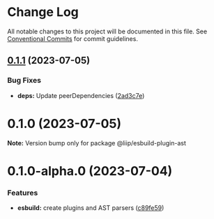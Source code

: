# Change Log

All notable changes to this project will be documented in this file.
See [Conventional Commits](https://conventionalcommits.org) for commit guidelines.

## [0.1.1](https://github.com/liip/class-prefixer/compare/@liip/esbuild-plugin-ast@0.1.0...@liip/esbuild-plugin-ast@0.1.1) (2023-07-05)

### Bug Fixes

- **deps:** Update peerDependencies ([2ad3c7e](https://github.com/liip/class-prefixer/commit/2ad3c7e461ed73601b6e168356acb331ca3468c9))

# 0.1.0 (2023-07-05)

**Note:** Version bump only for package @liip/esbuild-plugin-ast

# 0.1.0-alpha.0 (2023-07-04)

### Features

- **esbuild:** create plugins and AST parsers ([c89fe59](https://github.com/liip/class-prefixer/commit/c89fe59c1de5f0aac98da74dfb4d2289e88f608c))
